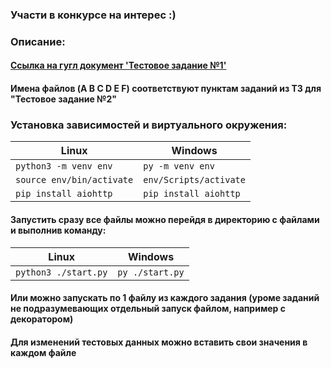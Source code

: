 ### Участи в конкурсе на интерес :)
### Описание:  
#### [Ссылка на гугл документ 'Тестовое задание №1'](https://docs.google.com/document/d/1GUKWWj5dPzzDneEu6_gC5Euz6jzzqktHg520Uq_4QfI/edit?usp=sharing)
#### Имена файлов (A B C D E F) соответствуют пунктам заданий из ТЗ для "Тестовое задание №2"
### **Установка зависимостей и виртуального окружения**:
| Linux                         |Windows
| ------------------------------|--------------------------|        
| `python3 -m venv env`         | `py -m venv env`         |
| `source env/bin/activate`     | `env/Scripts/activate`   |
| `pip install aiohttp`         | `pip install aiohttp`    |
#### Запустить сразу все файлы можно перейдя в директорию с файлами и выполнив команду:
| Linux                         |Windows
| ------------------------------|--------------------------|        
| `python3 ./start.py`          | `py ./start.py`         |
#### Или можно запускать по 1 файлу из каждого задания (уроме заданий не подразумевающих отдельный запуск файлом, например с декоратором)
#### Для изменений тестовых данных можно вставить свои значения в каждом файле

